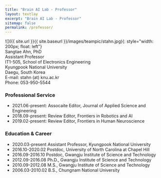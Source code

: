 ```yaml
---
title: "Brain AI Lab - Professor"
layout: textlay
excerpt: "Brain AI Lab - Professor"
sitemap: false
permalink: /professor/
---
```


![]({{ site.url }}{{ site.baseurl }}/images/teampic/stahn.jpg){: style="width: 200px; float: left"}
<br/>
Sangtae Ahn, PhD <br/>
Assistant Professor <br/>
IT1-505, School of Electronics Engineering<br/>
Kyungpook National University<br/>
Daegu, South Korea<br/>
E-mail: stahn (at) knu.ac.kr<br/>
Phone: 053-950-5544<br/>



### Professional Service
- 2021.06-present: Assocaite Editor, Journal of Applied Science and Engineering
- 2018.09-present: Review Editor, Frontiers in Robotics and AI
- 2019.02-present: Review Editor, Frontiers in Human Neuroscience

### Education & Career
- 2020.03-present Assistant Professor, Kyungpook National University
- 2016.10-2020.02 Postdoc, University of North Carolina at Chapel Hill
- 2016.09-2016.10 Postdoc, Gwangju Institute of Science and Technology
- 2012.09-2016.08 Ph.D., Gwangju Institute of Science and Technology
- 2010.09-2012.08 M.S., Gwangju Institute of Science and Technology
- 2006.03-2010.02 B.S., Chungnam National University




   
